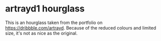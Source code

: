 # artrayd1 hourglass

This is an hourglass taken from the portfolio on https://dribbble.com/artrayd.
Because of the reduced colours and limited size, it's not as nice as the
original.

